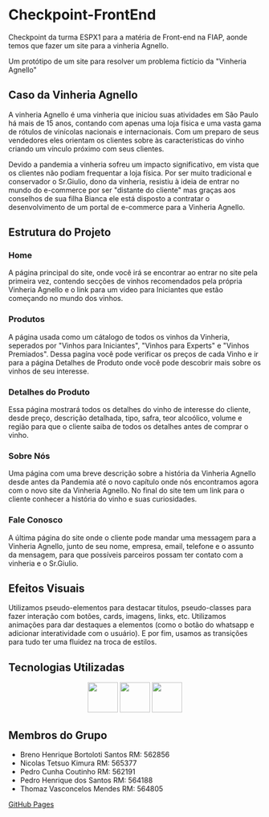 # Checkpoint-FrontEnd
Checkpoint da turma ESPX1 para a matéria de Front-end na FIAP, aonde temos que fazer um site para a vinheria Agnello.

Um protótipo de um site para resolver um problema fictício da "Vinheria Agnello"

## Caso da Vinheria Agnello
A vinheria Agnello é uma vinheria que iniciou suas atividades em São Paulo há mais de 15 anos, contando com apenas uma loja física e uma vasta gama de rótulos de vinícolas nacionais e internacionais. Com um preparo de seus vendedores eles orientam os clientes sobre às características do vinho criando um vínculo próximo com seus clientes.

Devido a pandemia a vinheria sofreu um impacto significativo, em vista que os clientes não podiam frequentar a loja física. Por ser muito tradicional e conservador o Sr.Giulio, dono da vinheria, resistiu à ideia de entrar no mundo do e-commerce por ser "distante do cliente" mas graças aos conselhos de sua filha Bianca ele está disposto a contratar o desenvolvimento de um portal de e-commerce para a Vinheria Agnello.

## Estrutura do Projeto 
### Home
A página principal do site, onde você irá se encontrar ao entrar no site pela primeira vez, contendo secções de vinhos recomendados pela própria Vinheria Agnello e o link para um video para Iniciantes que estão começando no mundo dos vinhos.

### Produtos
A página usada como um cátalogo de todos os vinhos da Vinheria, seperados por "Vinhos para Iniciantes", "Vinhos para Experts" e "Vinhos Premiados". Dessa pagína você pode verificar os preços de cada Vinho e ir para a página Detalhes de Produto onde você pode descobrir mais sobre os vinhos de seu interesse.

### Detalhes do Produto
Essa página mostrará todos os detalhes do vinho de interesse do cliente, desde preço, descrição detalhada, tipo, safra, teor alcoólico, volume e região para que o cliente saiba de todos os detalhes antes de comprar o vinho.

### Sobre Nós
Uma página com uma breve descrição sobre a história da Vinheria Agnello desde antes da Pandemia até o novo capítulo onde nós encontramos agora com o novo site da Vinheria Agnello. No final do site tem um link para o cliente conhecer a história do vinho e suas curiosidades.


### Fale Conosco
A última página do site onde o cliente pode mandar uma messagem para a Vinheria Agnello, junto de seu nome, empresa, email, telefone e o assunto da mensagem, para que possíveis parceiros possam ter contato com a vinheria e o Sr.Giulio.

## Efeitos Visuais

Utilizamos pseudo-elementos para destacar titulos, pseudo-classes para fazer interação com botões, cards, imagens, links, etc. Utilizamos animações para dar destaques a elementos (como o botão do whatsapp e adicionar interatividade com o usuário). E por fim, usamos as transições para tudo ter uma fluidez na troca de estilos.


## Tecnologias Utilizadas
<div align="center">
  <img src="https://cdn.jsdelivr.net/gh/devicons/devicon@latest/icons/html5/html5-plain-wordmark.svg" width="60" />
  <img src="https://cdn.jsdelivr.net/gh/devicons/devicon@latest/icons/css3/css3-plain-wordmark.svg" width="60" />
  <img src="https://cdn.jsdelivr.net/gh/devicons/devicon@latest/icons/vscode/vscode-original.svg" width="60"/>
</div>

## Membros do Grupo
- Breno Henrique Bortoloti Santos RM: 562856
- Nicolas Tetsuo Kimura RM: 565377
- Pedro Cunha Coutinho RM: 562191
- Pedro Henrique dos Santos RM: 564188
- Thomaz Vasconcelos Mendes RM: 564805

<a href="https://th0mzzz.github.io/Checkpoint-01-FrontEnd/"> GitHub Pages </a>
